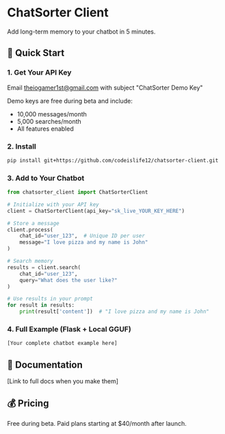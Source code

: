 # ChatSorter Client

Add long-term memory to your chatbot in 5 minutes.

## 🚀 Quick Start

### 1. Get Your API Key
Email theiogamer1st@gmail.com with subject "ChatSorter Demo Key"

Demo keys are free during beta and include:
- 10,000 messages/month
- 5,000 searches/month
- All features enabled

### 2. Install
```bash
pip install git+https://github.com/codeislife12/chatsorter-client.git
```

### 3. Add to Your Chatbot
```python
from chatsorter_client import ChatSorterClient

# Initialize with your API key
client = ChatSorterClient(api_key="sk_live_YOUR_KEY_HERE")

# Store a message
client.process(
    chat_id="user_123",  # Unique ID per user
    message="I love pizza and my name is John"
)

# Search memory
results = client.search(
    chat_id="user_123",
    query="What does the user like?"
)

# Use results in your prompt
for result in results:
    print(result['content'])  # "I love pizza and my name is John"
```

### 4. Full Example (Flask + Local GGUF)
```python
[Your complete chatbot example here]
```

## 📖 Documentation
[Link to full docs when you make them]

## 💰 Pricing
Free during beta. Paid plans starting at $40/month after launch.
